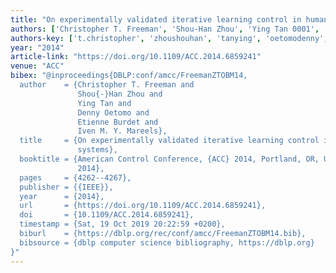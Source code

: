 ```yaml
---
title: "On experimentally validated iterative learning control in human motor systems"
authors: ['Christopher T. Freeman', 'Shou-Han Zhou', 'Ying Tan 0001', 'Denny Oetomo', 'Etienne Burdet', 'Iven M. Y. Mareels']
authors-key: ['t.christopher', 'zhoushouhan', 'tanying', 'oetomodenny', 'burdetetienne', 'm.iven']
year: "2014"
article-link: "https://doi.org/10.1109/ACC.2014.6859241"
venue: "ACC"
bibex: "@inproceedings{DBLP:conf/amcc/FreemanZTOBM14,
  author    = {Christopher T. Freeman and
               Shou{-}Han Zhou and
               Ying Tan and
               Denny Oetomo and
               Etienne Burdet and
               Iven M. Y. Mareels},
  title     = {On experimentally validated iterative learning control in human motor
               systems},
  booktitle = {American Control Conference, {ACC} 2014, Portland, OR, USA, June 4-6,
               2014},
  pages     = {4262--4267},
  publisher = {{IEEE}},
  year      = {2014},
  url       = {https://doi.org/10.1109/ACC.2014.6859241},
  doi       = {10.1109/ACC.2014.6859241},
  timestamp = {Sat, 19 Oct 2019 20:22:59 +0200},
  biburl    = {https://dblp.org/rec/conf/amcc/FreemanZTOBM14.bib},
  bibsource = {dblp computer science bibliography, https://dblp.org}
}"
---
```

